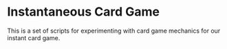# Instantaneous Card Game

This is a set of scripts for experimenting with card game mechanics for our instant card game.